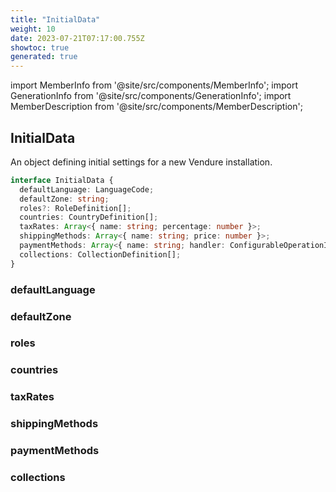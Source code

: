 ```yaml
---
title: "InitialData"
weight: 10
date: 2023-07-21T07:17:00.755Z
showtoc: true
generated: true
---
```

<!-- This file was generated from the Vendure source. Do not modify. Instead, re-run the "docs:build" script -->
import MemberInfo from '@site/src/components/MemberInfo';
import GenerationInfo from '@site/src/components/GenerationInfo';
import MemberDescription from '@site/src/components/MemberDescription';


## InitialData

<GenerationInfo sourceFile="packages/core/src/data-import/types.ts" sourceLine="46" packageName="@vendure/core" />

An object defining initial settings for a new Vendure installation.

```ts title="Signature"
interface InitialData {
  defaultLanguage: LanguageCode;
  defaultZone: string;
  roles?: RoleDefinition[];
  countries: CountryDefinition[];
  taxRates: Array<{ name: string; percentage: number }>;
  shippingMethods: Array<{ name: string; price: number }>;
  paymentMethods: Array<{ name: string; handler: ConfigurableOperationInput }>;
  collections: CollectionDefinition[];
}
```

<div className="members-wrapper">

### defaultLanguage

<MemberInfo kind="property" type="<a href='/docs/reference/typescript-api/common/language-code#languagecode'>LanguageCode</a>"   />


### defaultZone

<MemberInfo kind="property" type="string"   />


### roles

<MemberInfo kind="property" type="RoleDefinition[]"   />


### countries

<MemberInfo kind="property" type="CountryDefinition[]"   />


### taxRates

<MemberInfo kind="property" type="Array&#60;{ name: string; percentage: number }&#62;"   />


### shippingMethods

<MemberInfo kind="property" type="Array&#60;{ name: string; price: number }&#62;"   />


### paymentMethods

<MemberInfo kind="property" type="Array&#60;{ name: string; handler: ConfigurableOperationInput }&#62;"   />


### collections

<MemberInfo kind="property" type="CollectionDefinition[]"   />




</div>
